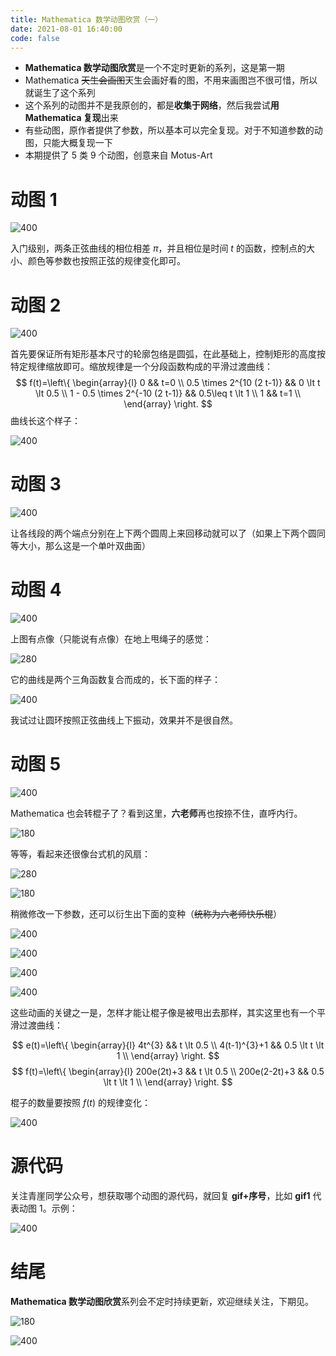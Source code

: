 ```yaml
---
title: Mathematica 数学动图欣赏（一）
date: 2021-08-01 16:40:00
code: false
---
```


- **Mathematica 数学动图欣赏**是一个不定时更新的系列，这是第一期
- Mathematica ~~天生会画图~~天生会画好看的图，不用来画图岂不很可惜，所以就诞生了这个系列
- 这个系列的动图并不是我原创的，都是**收集于网络**，然后我尝试**用 Mathematica 复现**出来
- 有些动图，原作者提供了参数，所以基本可以完全复现。对于不知道参数的动图，只能大概复现一下
- 本期提供了 5 类 9 个动图，创意来自 Motus-Art

# 动图 1

![400](assets/1.gif)

入门级别，两条正弦曲线的相位相差 $\pi$，并且相位是时间 $t$ 的函数，控制点的大小、颜色等参数也按照正弦的规律变化即可。

# 动图 2

![400](assets/2.gif)

首先要保证所有矩形基本尺寸的轮廓包络是圆弧，在此基础上，控制矩形的高度按特定规律缩放即可。缩放规律是一个分段函数构成的平滑过渡曲线：
$$
f(t)=\left\{
\begin{array}{l}
 0 && t=0 \\
 0.5 \times 2^{10 (2 t-1)} && 0 \lt t \lt 0.5 \\
 1 - 0.5 \times 2^{-10 (2 t-1)} && 0.5\leq t \lt 1 \\
 1 && t=1 \\
\end{array}
\right.
$$
曲线长这个样子：

![400](assets/ease2.png)

# 动图 3

![400](assets/3.gif)

让各线段的两个端点分别在上下两个圆周上来回移动就可以了（如果上下两个圆同等大小，那么这是一个单叶双曲面）

# 动图 4

![400](assets/4.gif)

上图有点像（只能说有点像）在地上甩绳子的感觉：

![280](assets/wave.gif)

它的曲线是两个三角函数复合而成的，长下面的样子：

![400](assets/ease4.png)

我试过让圆环按照正弦曲线上下振动，效果并不是很自然。

# 动图 5

![400](assets/5-1.gif)

Mathematica 也会转棍子了？看到这里，**六老师**再也按捺不住，直呼内行。

![180](assets/liulaoshi.gif)

等等，看起来还很像台式机的风扇：

![280](assets/fan.jpg)

![180](assets/meiyangyang.jpg)

稍微修改一下参数，还可以衍生出下面的变种（~~统称为六老师快乐棍~~）

![400](assets/5-2.gif)

![400](assets/5-3.gif)

![400](assets/5-4.gif)

![400](assets/5-5.gif)

这些动画的关键之一是，怎样才能让棍子像是被甩出去那样，其实这里也有一个平滑过渡曲线：

$$
e(t)=\left\{
\begin{array}{l}
 4t^{3} && t \lt 0.5 \\
 4(t-1)^{3}+1 && 0.5 \lt t \lt 1 \\
\end{array}
\right.
$$
$$
f(t)=\left\{
\begin{array}{l}
 200e(2t)+3 && t \lt 0.5 \\
 200e(2-2t)+3 && 0.5 \lt t \lt 1 \\
\end{array}
\right.
$$

棍子的数量要按照 $f(t)$ 的规律变化：

![400](assets/ease5.png)

# 源代码

关注青崖同学公众号，想获取哪个动图的源代码，就回复 **gif+序号**，比如 **gif1** 代表动图 1。示例：

![400](assets/getcode.jpg)

# 结尾

**Mathematica 数学动图欣赏**系列会不定时持续更新，欢迎继续关注，下期见。

![180](assets/run.gif)



![400](assets/qrcode.png)
